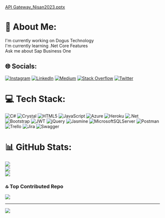 
[API Gateway_Nisan2023.pptx](https://github.com/umityavuz53/Api-Gateway-Ocelot/files/11177795/API.Gateway_Nisan2023.pptx)

# 💫 About Me:
I'm currently working on Dogus Technology<br>I'm currently learning .Net Core Features<br>Ask me about Sap Business One


## 🌐 Socials:
[![Instagram](https://img.shields.io/badge/Instagram-%23E4405F.svg?logo=Instagram&logoColor=white)](https://instagram.com/https://www.instagram.com/umityavuz53/) [![LinkedIn](https://img.shields.io/badge/LinkedIn-%230077B5.svg?logo=linkedin&logoColor=white)](https://linkedin.com/in/https://www.linkedin.com/in/umityavuz53/) [![Medium](https://img.shields.io/badge/Medium-12100E?logo=medium&logoColor=white)](https://medium.com/@https://medium.com/@umityavuz) [![Stack Overflow](https://img.shields.io/badge/-Stackoverflow-FE7A16?logo=stack-overflow&logoColor=white)](https://stackoverflow.com/users/9054915) [![Twitter](https://img.shields.io/badge/Twitter-%231DA1F2.svg?logo=Twitter&logoColor=white)](https://twitter.com/https://twitter.com/umtyavuz53) 

# 💻 Tech Stack:
![C#](https://img.shields.io/badge/c%23-%23239120.svg?style=plastic&logo=c-sharp&logoColor=white) ![Crystal](https://img.shields.io/badge/crystal-%23000000.svg?style=plastic&logo=crystal&logoColor=white) ![HTML5](https://img.shields.io/badge/html5-%23E34F26.svg?style=plastic&logo=html5&logoColor=white) ![JavaScript](https://img.shields.io/badge/javascript-%23323330.svg?style=plastic&logo=javascript&logoColor=%23F7DF1E) ![Azure](https://img.shields.io/badge/azure-%230072C6.svg?style=plastic&logo=azure-devops&logoColor=white) ![Heroku](https://img.shields.io/badge/heroku-%23430098.svg?style=plastic&logo=heroku&logoColor=white) ![.Net](https://img.shields.io/badge/.NET-5C2D91?style=plastic&logo=.net&logoColor=white) ![Bootstrap](https://img.shields.io/badge/bootstrap-%23563D7C.svg?style=plastic&logo=bootstrap&logoColor=white) ![JWT](https://img.shields.io/badge/JWT-black?style=plastic&logo=JSON%20web%20tokens) ![jQuery](https://img.shields.io/badge/jquery-%230769AD.svg?style=plastic&logo=jquery&logoColor=white) ![Jasmine](https://img.shields.io/badge/jasmine-%238A4182.svg?style=plastic&logo=jasmine&logoColor=white) ![MicrosoftSQLServer](https://img.shields.io/badge/Microsoft%20SQL%20Sever-CC2927?style=plastic&logo=microsoft%20sql%20server&logoColor=white) ![Postman](https://img.shields.io/badge/Postman-FF6C37?style=plastic&logo=postman&logoColor=white) ![Trello](https://img.shields.io/badge/Trello-%23026AA7.svg?style=plastic&logo=Trello&logoColor=white) ![Jira](https://img.shields.io/badge/jira-%230A0FFF.svg?style=plastic&logo=jira&logoColor=white) ![Swagger](https://img.shields.io/badge/-Swagger-%23Clojure?style=plastic&logo=swagger&logoColor=white)
# 📊 GitHub Stats:
![](https://github-readme-stats.vercel.app/api?username=umityavuz53&theme=dark&hide_border=false&include_all_commits=true&count_private=true)<br/>
![](https://github-readme-streak-stats.herokuapp.com/?user=umityavuz53&theme=dark&hide_border=false)<br/>
![](https://github-readme-stats.vercel.app/api/top-langs/?username=umityavuz53&theme=dark&hide_border=false&include_all_commits=true&count_private=true&layout=compact)

### 🔝 Top Contributed Repo
![](https://github-contributor-stats.vercel.app/api?username=umityavuz53&limit=5&theme=matrix&combine_all_yearly_contributions=true)

---
[![](https://visitcount.itsvg.in/api?id=umityavuz53&icon=5&color=1)](https://visitcount.itsvg.in)

<!-- Proudly created with GPRM ( https://gprm.itsvg.in ) -->
